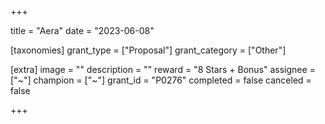+++

title = "Aera"
date = "2023-06-08"

[taxonomies]
grant_type = ["Proposal"]
grant_category = ["Other"]

[extra]
image = ""
description = ""
reward = "8 Stars + Bonus"
assignee = ["~"]
champion = ["~"]
grant_id = "P0276"
completed = false
canceled = false

+++



